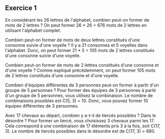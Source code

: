 ## Exercice 1
    
En considérant les 26 lettres de l'alphabet, combien peut-on former de mots de 2 lettres ?
On peut former 26 * 26 = 676 mots de 2 lettres en utilisant l'alphabet complet.

Combien peut-on former de mots de deux lettres constitués d'une consonne suivie d'une voyelle ?
Il y a 21 consonnes et 5 voyelles dans l'alphabet. Donc, on peut former 21 * 5 = 105 mots de 2 lettres constitués d'une consonne suivie d'une voyelle.

Combien peut-on former de mots de 2 lettres constitués d'une consonne et d'une voyelle ?
Comme expliqué précédemment, on peut former 105 mots de 2 lettres constitués d'une consonne et d'une voyelle.

Combien d'équipes différentes de 3 personnes peut-on former à partir d'un groupe de 5 personnes ?
Pour former des équipes de 3 personnes à partir d'un groupe de 5 personnes, vous utilisez la combinaison. Le nombre de combinaisons possibles est C(5, 3) = 10. Donc, vous pouvez former 10 équipes différentes de 3 personnes.

Avec 17 chevaux au départ, combien y a-t-il de tiercés possibles ? Dans le désordre ?
Pour former un tiercé, vous choisissez 3 chevaux parmi les 17. Cela correspond à une combinaison de 17 éléments pris 3 à la fois, soit C(17, 3). Le nombre de tiercés possibles dans le désordre est de C(17, 3) = 680.